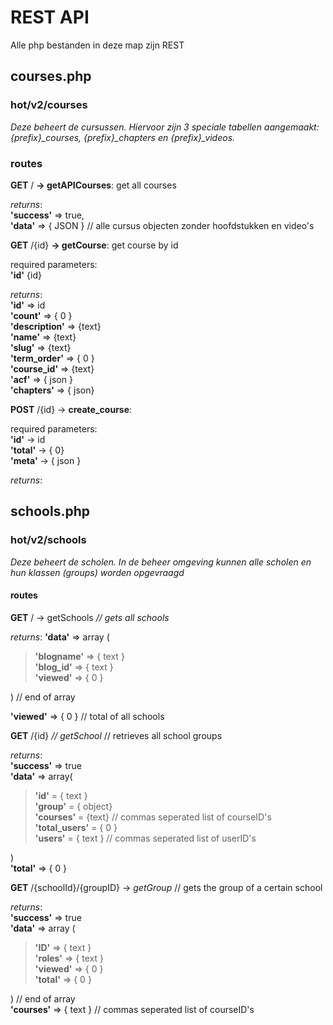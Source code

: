 
# REST API #

Alle php bestanden in deze map zijn REST

## courses.php ##

### hot/v2/courses ###

*Deze beheert de cursussen. Hiervoor zijn 3 speciale tabellen aangemaakt: {prefix}_courses, {prefix}_chapters en {prefix}_videos.*

### routes ###

**GET** / **-> getAPICourses**: get all courses  

*returns*:  
**'success'** => true,  
**'data'** => { JSON } // alle cursus objecten zonder hoofdstukken en video's  

**GET** /{id} **-> getCourse**: get course by id  

required parameters:  
**'id'** {id}

*returns*:  
**'id'** => id  
**'count'** => { 0 }  
**'description'** => {text}  
**'name'** => {text}  
**'slug'** => {text}  
**'term_order'** => { 0 }  
**'course_id'** => {text}  
**'acf'** => { json }  
**'chapters'** => { json}  

**POST** /{id} -> **create_course**:  

required parameters:  
**'id'** -> id  
**'total'** -> { 0}  
**'meta'** -> { json }

*returns*:  

## schools.php ##

### hot/v2/schools ###

*Deze beheert de scholen. In de beheer omgeving kunnen alle scholen en hun klassen (groups) worden opgevraagd*

#### routes ####

**GET** / -> getSchools *// gets all schools*  

*returns*:
**'data'** => array (
>**'blogname'** => { text }  
**'blog_id'** => { text }  
**'viewed'** => { 0 }  

)  // end of array

**'viewed'** => { 0 } // total of all schools

**GET** /{id} *// getSchool* // retrieves all school groups

*returns*:  
**'success'** => true  
**'data'** => array(  
>**'id'** = { text }  
**'group'** = { object}  
**'courses'** = {text} // commas seperated list of courseID's  
**'total_users'** = { 0 }  
**'users'**  = { text } // commas seperated list of userID's

)  
**'total'** => { 0 }

**GET** /{schoolId}/{groupID} -> *getGroup* // gets the group of a certain school

*returns*:  
 **'success'** => true  
**'data'** => array ( 
>**'ID'** => { text }  
**'roles'** => { text }  
**'viewed'** => { 0 }  
**'total'** => { 0 }  

)  // end of array  
**'courses'** =>  { text } // commas seperated list of courseID's
